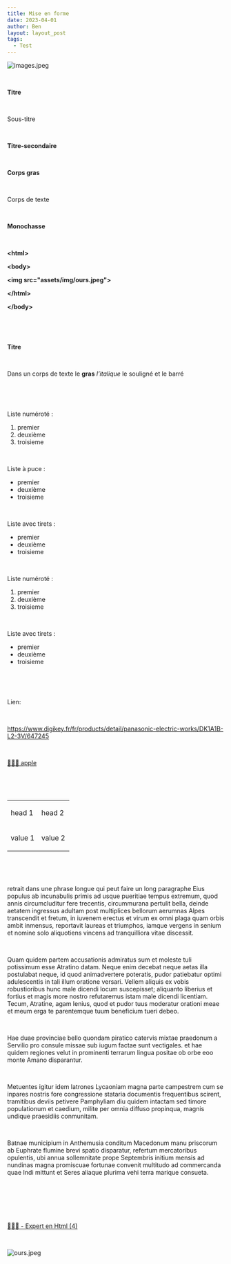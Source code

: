```yaml
---
title: Mise en forme
date: 2023-04-01
author: Ben
layout: layout_post
tags:
  - Test
---
```


<p class="p3"><img src="{{ "assets/img/images.jpeg" | relative_url }}" alt="images.jpeg"></p>
<p class="p4"><span class="s1"><b></b></span><br></p>
<p class="p1"><b>Titre</b></p>
<p class="p5"><b></b><br></p>
<p class="p6">Sous-titre</p>
<p class="p5"><b></b><br></p>
<p class="p2"><b>Titre-secondaire</b></p>
<p class="p5"><b></b><br></p>
<p class="p2"><b>Corps gras</b></p>
<p class="p5"><b></b><br></p>
<p class="p2">Corps de texte</p>
<p class="p5"><br></p>
<p class="p7"><span class="s1"><b>Monochasse</b></span></p>
<p class="p4"><span class="s1"><b></b></span><br></p>
<p class="p7"><span class="s1"><b>&lt;html&gt;</b></span></p>
<p class="p7"><span class="s1"><b>&lt;body&gt;</b></span></p>
<p class="p7"><span class="s1"><b>&lt;img src="assets/img/ours.jpeg"&gt;</b></span></p>
<p class="p7"><span class="s1"><b>&lt;/html&gt;</b></span></p>
<p class="p7"><span class="s1"><b>&lt;/body&gt;</b></span></p>
<p class="p4"><span class="s1"><b></b></span><br></p>
<p class="p5"><b></b><br></p>
<p class="p1"><b>Titre</b></p>
<p class="p5"><b></b><br></p>
<p class="p2">Dans un corps de texte le <b>gras</b> <i>l’italique</i> le <span class="s2">souligné</span> et le <span class="s3">barré</span></p>
<p class="p5"><b></b><br></p>
<p class="p5"><b></b><br></p>
<p class="p2">Liste numéroté :</p>
<ol class="ol1">
<li class="li2">premier</li>
<li class="li2">deuxième</li>
<li class="li2">troisieme</li>
</ol>
<p class="p5"><b></b><br></p>
<p class="p2">Liste à puce :</p>
<ul class="ul1">
<li class="li2"><span class="s4"></span>premier</li>
<li class="li2"><span class="s4"></span>deuxième</li>
<li class="li2"><span class="s4"></span>troisieme</li>
</ul>
<p class="p5"><br></p>
<p class="p2">Liste avec tirets :</p>
<ul class="ul2">
<li class="li2"><span class="s5"></span>premier</li>
<li class="li2"><span class="s5"></span>deuxième</li>
<li class="li2"><span class="s5"></span>troisieme</li>
</ul>
<p class="p5"><br></p>
<p class="p2">Liste numéroté :</p>
<ol class="ol1">
<li class="li2">premier</li>
<li class="li2">deuxième</li>
<li class="li2">troisieme</li>
</ol>
<p class="p5"><br></p>
<p class="p2">Liste avec tirets :</p>
<ul class="ul2">
<li class="li2"><span class="s5"></span>premier</li>
<li class="li2"><span class="s5"></span>deuxième</li>
<li class="li2"><span class="s5"></span>troisieme</li>
</ul>
<p class="p5"><br></p>
<p class="p5"><br></p>
<p class="p2">Lien:</p>
<p class="p5"><br></p>
<p class="p2"><a href="https://www.digikey.fr/fr/products/detail/panasonic-electric-works/DK1A1B-L2-3V/647245">https://www.digikey.fr/fr/products/detail/panasonic-electric-works/DK1A1B-L2-3V/647245</a></p>
<p class="p5"><br></p>
<p class="p8"><a href="http://apple.com">👨🏻‍💻<span class="s6"> apple</span></a></p>
<p class="p5"><br></p>
<p class="p5"><br></p>
<table cellspacing="0" cellpadding="0" class="t1">
<tbody>
<tr>
<td valign="top" class="td1">
<p class="p9">head 1</p>
</td>
<td valign="top" class="td1">
<p class="p2">head 2<span class="Apple-converted-space"> </span></p>
</td>
</tr>
<tr>
<td valign="top" class="td1">
<p class="p2">value 1</p>
</td>
<td valign="top" class="td1">
<p class="p10">value 2</p>
</td>
</tr>
</tbody>
</table>
<p class="p5"><br></p>
<p class="p5"><br></p>
<p class="p2"><span class="Apple-tab-span">	</span>retrait dans une phrase longue qui peut faire un long paragraphe Eius populus ab incunabulis primis ad usque pueritiae tempus extremum, quod annis circumcluditur fere trecentis, circummurana pertulit bella, deinde aetatem ingressus adultam post multiplices bellorum aerumnas Alpes transcendit et fretum, in iuvenem erectus et virum ex omni plaga quam orbis ambit inmensus, reportavit laureas et triumphos, iamque vergens in senium et nomine solo aliquotiens vincens ad tranquilliora vitae discessit.</p>
<p class="p5"><br></p>
<p class="p11">Quam quidem partem accusationis admiratus sum et moleste tuli potissimum esse Atratino datam. Neque enim decebat neque aetas illa postulabat neque, id quod animadvertere poteratis, pudor patiebatur optimi adulescentis in tali illum oratione versari. Vellem aliquis ex vobis robustioribus hunc male dicendi locum suscepisset; aliquanto liberius et fortius et magis more nostro refutaremus istam male dicendi licentiam. Tecum, Atratine, agam lenius, quod et pudor tuus moderatur orationi meae et meum erga te parentemque tuum beneficium tueri debeo.</p>
<p class="p5"><br></p>
<p class="p2">Hae duae provinciae bello quondam piratico catervis mixtae praedonum a Servilio pro consule missae sub iugum factae sunt vectigales. et hae quidem regiones velut in prominenti terrarum lingua positae ob orbe eoo monte Amano disparantur.</p>
<p class="p5"><br></p>
<p class="p12">Metuentes igitur idem latrones Lycaoniam magna parte campestrem cum se inpares nostris fore congressione stataria documentis frequentibus scirent, tramitibus deviis petivere Pamphyliam diu quidem intactam sed timore populationum et caedium, milite per omnia diffuso propinqua, magnis undique praesidiis conmunitam.</p>
<p class="p5"><br></p>
<p class="p13">Batnae municipium in Anthemusia conditum Macedonum manu priscorum ab Euphrate flumine brevi spatio disparatur, refertum mercatoribus opulentis, ubi annua sollemnitate prope Septembris initium mensis ad nundinas magna promiscuae fortunae convenit multitudo ad commercanda quae Indi mittunt et Seres aliaque plurima vehi terra marique consueta.</p>
<p class="p5"><br></p>
<p class="p5"><b></b><br></p>
<p class="p5"><b></b><br></p>
<p class="p3"><a href="https://chat.openai.com/chat/b5a1e47b-5702-470e-be97-85b51328bedb">👨🏼‍💻 - Expert en Html (4)</a></p>
<p class="p5"><br></p>
<p class="p3"><img src="{{ "assets/img/ours.jpeg" | relative_url }}" alt="ours.jpeg"></p>
<p class="p5"><br></p>
<p class="p5"><br></p>
<p class="p5"><br></p>
<p class="p5"><br></p>
<p class="p5"><br></p>
<p class="p5"><br></p>


